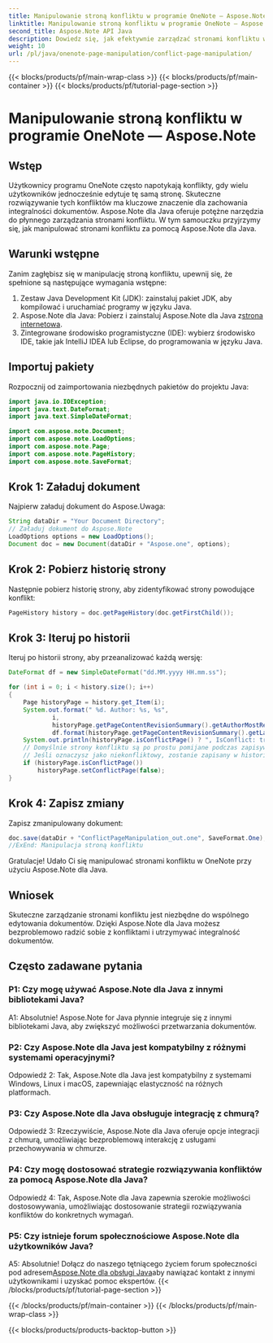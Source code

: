 ```yaml
---
title: Manipulowanie stroną konfliktu w programie OneNote — Aspose.Note
linktitle: Manipulowanie stroną konfliktu w programie OneNote — Aspose.Note
second_title: Aspose.Note API Java
description: Dowiedz się, jak efektywnie zarządzać stronami konfliktu w programie OneNote przy użyciu Aspose.Note dla języka Java. Bezproblemowo rozwiązuj konflikty, korzystając ze wskazówek krok po kroku.
weight: 10
url: /pl/java/onenote-page-manipulation/conflict-page-manipulation/
---
```


{{< blocks/products/pf/main-wrap-class >}}
{{< blocks/products/pf/main-container >}}
{{< blocks/products/pf/tutorial-page-section >}}

# Manipulowanie stroną konfliktu w programie OneNote — Aspose.Note

## Wstęp

Użytkownicy programu OneNote często napotykają konflikty, gdy wielu użytkowników jednocześnie edytuje tę samą stronę. Skuteczne rozwiązywanie tych konfliktów ma kluczowe znaczenie dla zachowania integralności dokumentów. Aspose.Note dla Java oferuje potężne narzędzia do płynnego zarządzania stronami konfliktu. W tym samouczku przyjrzymy się, jak manipulować stronami konfliktu za pomocą Aspose.Note dla Java.

## Warunki wstępne

Zanim zagłębisz się w manipulację stroną konfliktu, upewnij się, że spełnione są następujące wymagania wstępne:

1. Zestaw Java Development Kit (JDK): zainstaluj pakiet JDK, aby kompilować i uruchamiać programy w języku Java.
2. Aspose.Note dla Java: Pobierz i zainstaluj Aspose.Note dla Java z[strona internetowa](https://releases.aspose.com/note/java/).
3. Zintegrowane środowisko programistyczne (IDE): wybierz środowisko IDE, takie jak IntelliJ IDEA lub Eclipse, do programowania w języku Java.

## Importuj pakiety

Rozpocznij od zaimportowania niezbędnych pakietów do projektu Java:

```java
import java.io.IOException;
import java.text.DateFormat;
import java.text.SimpleDateFormat;

import com.aspose.note.Document;
import com.aspose.note.LoadOptions;
import com.aspose.note.Page;
import com.aspose.note.PageHistory;
import com.aspose.note.SaveFormat;

```

## Krok 1: Załaduj dokument

Najpierw załaduj dokument do Aspose.Uwaga:

```java
String dataDir = "Your Document Directory";
// Załaduj dokument do Aspose.Note
LoadOptions options = new LoadOptions();
Document doc = new Document(dataDir + "Aspose.one", options);
```

## Krok 2: Pobierz historię strony

Następnie pobierz historię strony, aby zidentyfikować strony powodujące konflikt:

```java
PageHistory history = doc.getPageHistory(doc.getFirstChild());
```

## Krok 3: Iteruj po historii

Iteruj po historii strony, aby przeanalizować każdą wersję:

```java
DateFormat df = new SimpleDateFormat("dd.MM.yyyy HH.mm.ss");

for (int i = 0; i < history.size(); i++)
{
    Page historyPage = history.get_Item(i);
    System.out.format(" %d. Author: %s, %s",
            i,
            historyPage.getPageContentRevisionSummary().getAuthorMostRecent(),
            df.format(historyPage.getPageContentRevisionSummary().getLastModifiedTime()));
    System.out.println(historyPage.isConflictPage() ? ", IsConflict: true" : "");
    // Domyślnie strony konfliktu są po prostu pomijane podczas zapisywania.
    // Jeśli oznaczysz jako niekonfliktowy, zostanie zapisany w historii jak zwykle.
    if (historyPage.isConflictPage())
        historyPage.setConflictPage(false);
}
```

## Krok 4: Zapisz zmiany

Zapisz zmanipulowany dokument:

```java
doc.save(dataDir + "ConflictPageManipulation_out.one", SaveFormat.One);
//ExEnd: Manipulacja stroną konfliktu
```

Gratulacje! Udało Ci się manipulować stronami konfliktu w OneNote przy użyciu Aspose.Note dla Java.

## Wniosek

Skuteczne zarządzanie stronami konfliktu jest niezbędne do wspólnego edytowania dokumentów. Dzięki Aspose.Note dla Java możesz bezproblemowo radzić sobie z konfliktami i utrzymywać integralność dokumentów.

## Często zadawane pytania

### P1: Czy mogę używać Aspose.Note dla Java z innymi bibliotekami Java?

A1: Absolutnie! Aspose.Note for Java płynnie integruje się z innymi bibliotekami Java, aby zwiększyć możliwości przetwarzania dokumentów.

### P2: Czy Aspose.Note dla Java jest kompatybilny z różnymi systemami operacyjnymi?

Odpowiedź 2: Tak, Aspose.Note dla Java jest kompatybilny z systemami Windows, Linux i macOS, zapewniając elastyczność na różnych platformach.

### P3: Czy Aspose.Note dla Java obsługuje integrację z chmurą?

Odpowiedź 3: Rzeczywiście, Aspose.Note dla Java oferuje opcje integracji z chmurą, umożliwiając bezproblemową interakcję z usługami przechowywania w chmurze.

### P4: Czy mogę dostosować strategie rozwiązywania konfliktów za pomocą Aspose.Note dla Java?

Odpowiedź 4: Tak, Aspose.Note dla Java zapewnia szerokie możliwości dostosowywania, umożliwiając dostosowanie strategii rozwiązywania konfliktów do konkretnych wymagań.

### P5: Czy istnieje forum społecznościowe Aspose.Note dla użytkowników Java?

 A5: Absolutnie! Dołącz do naszego tętniącego życiem forum społeczności pod adresem[Aspose.Note dla obsługi Java](https://forum.aspose.com/c/note/28)aby nawiązać kontakt z innymi użytkownikami i uzyskać pomoc ekspertów.
{{< /blocks/products/pf/tutorial-page-section >}}

{{< /blocks/products/pf/main-container >}}
{{< /blocks/products/pf/main-wrap-class >}}

{{< blocks/products/products-backtop-button >}}

